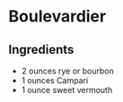# Boulevardier

## Ingredients

- 2 ounces rye or bourbon
- 1 ounces Campari
- 1 ounce sweet vermouth
